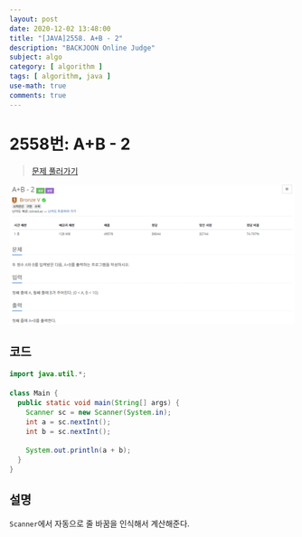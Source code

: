 ```yaml
---
layout: post
date: 2020-12-02 13:48:00
title: "[JAVA]2558. A+B - 2"
description: "BACKJOON Online Judge"
subject: algo
category: [ algorithm ]
tags: [ algorithm, java ]
use-math: true
comments: true
---
```


# 2558번: A+B - 2

> [문제 풀러가기](https://acmicpc.net/problem/2558)

![2558](/assets/img/algo/2558.png)

## 코드

```java
import java.util.*;

class Main {
  public static void main(String[] args) {
    Scanner sc = new Scanner(System.in);
    int a = sc.nextInt();
    int b = sc.nextInt();

    System.out.println(a + b);
  }
}
```

## 설명

`Scanner`에서 자동으로 줄 바꿈을 인식해서 계산해준다.
